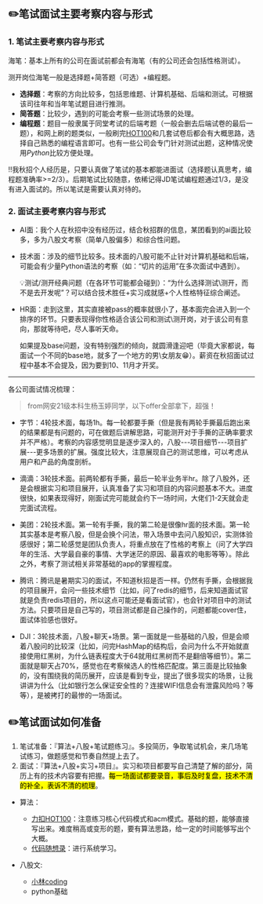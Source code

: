 ## ✏️笔试面试主要考察内容与形式
### 1. 笔试主要考察内容与形式

海笔：基本上所有的公司在面试前都会有海笔（有的公司还会包括性格测试）。

测开岗位海笔一般是选择题+简答题（可选）+编程题。

- **选择题**：考察的方向比较多，包括思维题、计算机基础、后端和测试。可根据该司往年和当年笔试题目进行推测。
- **简答题**：比较少，遇到的可能会考察一些测试场景的处理。
- **编程题**：题目一般隶属于同堂考试的后端考题（一般会删去后端试卷的最后一题），和网上刷的题类似，一般刷完[HOT100](https://leetcode.cn/problem-list/2cktkvj/)和几套试卷后都会有大概思路，选择自己熟悉的编程语言即可。也有一些公司会专门针对测试出题，这种情况使用*Python*比较方便处理。

‼️我秋招个人经历是，只要认真做了笔试的基本都能进面试（选择题认真思考，编程题准确率>=2/3）。后期笔试比较随意，依稀记得JD笔试编程题通过1/3，是没有进入面试的。所以笔试是需要认真对待的。


### 2. 面试主要考察内容与形式
- AI面：我个人在秋招中没有经历过，结合秋招群的信息，某团看到的ai面比较多，多为八股文考察（简单八股偏多）和综合性问题。
  
- 技术面：涉及的细节比较多。技术面的八股可能不止针对计算机基础和后端，可能会有少量Python语法的考察（如：“切片的运用”在多次面试中遇到）。
  
  💡测试/测开经典问题（在各环节可能都会碰到）：“为什么选择测试\测开，而不是去开发呢”？可以结合技术胜任+实习成就感+个人性格特征综合阐述。

- HR面：走到这里，其实直接被pass的概率就很小了，基本面完会进入到一个排序的环节。只要表现得你性格适合该公司和测试\测开岗，对于该公司有意向，那就等待吧，尽人事听天命。
  
  如果提及base问题，没有特别强烈的倾向，就圆滑逢迎吧（毕竟大家都说，每面试一个不同的base地，就多了一个地方的男\女朋友😁）。薪资在秋招面试过程中基本不会提及，因为要到10、11月才开奖。


---


各公司面试情况梳理：

>from网安21级本科生杨玉婷同学，以下offer全部拿下，超强！

  - 字节：4轮技术面，每场1h。每一轮都要手撕（但是我有两轮手撕最后跑出来的结果都是有问题的，可在做题后讲解思路，可能测开对于手撕的正确率要求并不严格）。考察的内容感觉明显是逐步深入的，八股---项目细节---项目扩展---更多场景的扩展。强度比较大，注意展现自己的测试思维，可以考虑从用户和产品的角度剖析。
 
  - 滴滴：3轮技术面。前两轮都有手撕，最后一轮半业务半hr。除了八股外，还是会根据实习和项目展开，认真准备了实习和项目的内容问题基本不大。进度很快，如果表现得好，刚面试完可能就会约下一场时间，大佬们1-2天就会走完面试流程。
   
  - 美团：2轮技术面。第一轮有手撕，我的第二轮是很像hr面的技术面。第一轮其实基本是考察八股，但是会换个问法，带入场景中去问八股知识，实测体验感很好；第二轮感觉是团队负责人，将重点放在了性格的考察上（问了大学四年的生活、大学最自豪的事情、大学迷茫的原因、最喜欢的电影等等）。除此之外，考察了测试相关非常基础的app的掌握程度。
  
  - 腾讯：腾讯是暑期实习的面试，不知道秋招是否一样。仍然有手撕，会根据我的项目展开，会问一些技术细节（比如，问了redis的细节，后来知道面试官就是负责redis项目的，所以这点可能还是看面试官），也会针对项目中的测试方法。只要项目是自己写的，项目测试都是自己操作的，问题都能cover住，面试体验感也很好。
  
  - DJI：3轮技术面，八股+聊天+场景。第一面就是一些基础的八股，但是会顺着八股问的比较深（比如，问完HashMap的结构后，会问为什么不开始就直接使用红黑树，为什么链表程度大于64就用红黑树而不是翻倍等细节）。第二面就是聊天占70%，感觉也在考察候选人的性格匹配度。第三面是比较抽象的，没有围绕我的简历展开，应该是看到专业，提出了很多现实的场景，让我讲讲为什么（比如银行怎么保证安全性的？连接WIFI信息会有泄露风险吗？等等），是被拷打的最惨的一场面试。



## ✏️笔试面试如何准备

1. 笔试准备：『算法+八股+笔试题练习』。多投简历，争取笔试机会，来几场笔试练习，做题感觉和节奏自然提上去了。
2. 面试：『算法+八股+实习+项目』。实习和项目都要写自己清楚了解的部分，简历上有的技术内容要有把握。<mark>每一场面试都要录音，事后及时复盘，技术不清的补全，表诉不清的梳理</mark>。

- 算法：
  - [力扣HOT100](https://leetcode.cn/problem-list/2cktkvj/ )：注意练习核心代码模式和acm模式。基础的题，能够直接写出来。难度稍高或变形的题，要有算法思路，给一定的时间能够写出个大概。
  - [代码随想录](https://www.programmercarl.com/)：进行系统学习。

- 八股文:
   - [小林coding](https://www.xiaolincoding.com/)
   - python基础

